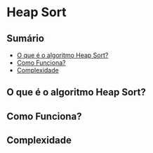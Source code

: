 # Heap Sort

## Sumário

- [O que é o algoritmo Heap Sort?](#o-que-é-o-algoritmo-heap-sort)
- [Como Funciona?](#como-funciona)
- [Complexidade](#complexidade)

## O que é o algoritmo Heap Sort?

## Como Funciona?

## Complexidade

